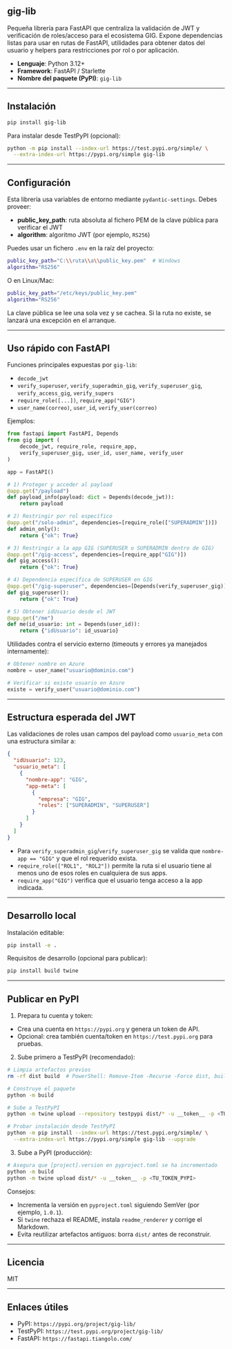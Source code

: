 ## gig-lib

Pequeña librería para FastAPI que centraliza la validación de JWT y verificación de roles/acceso para el ecosistema GIG. Expone dependencias listas para usar en rutas de FastAPI, utilidades para obtener datos del usuario y helpers para restricciones por rol o por aplicación.

- **Lenguaje**: Python 3.12+
- **Framework**: FastAPI / Starlette
- **Nombre del paquete (PyPI)**: `gig-lib`

---

## Instalación

```bash
pip install gig-lib
```

Para instalar desde TestPyPI (opcional):
```bash
python -m pip install --index-url https://test.pypi.org/simple/ \
  --extra-index-url https://pypi.org/simple gig-lib
```

---

## Configuración
Esta librería usa variables de entorno mediante `pydantic-settings`. Debes proveer:
- **public_key_path**: ruta absoluta al fichero PEM de la clave pública para verificar el JWT
- **algorithm**: algoritmo JWT (por ejemplo, `RS256`)

Puedes usar un fichero `.env` en la raíz del proyecto:
```bash
public_key_path="C:\\ruta\\a\\public_key.pem"  # Windows
algorithm="RS256"
```
O en Linux/Mac:
```bash
public_key_path="/etc/keys/public_key.pem"
algorithm="RS256"
```

La clave pública se lee una sola vez y se cachea. Si la ruta no existe, se lanzará una excepción en el arranque.

---

## Uso rápido con FastAPI
Funciones principales expuestas por `gig-lib`:
- `decode_jwt`
- `verify_superuser`, `verify_superadmin_gig`, `verify_superuser_gig`, `verify_access_gig`, `verify_supers`
- `require_role([...])`, `require_app("GIG")`
- `user_name(correo)`, `user_id`, `verify_user(correo)`

Ejemplos:
```python
from fastapi import FastAPI, Depends
from gig import (
    decode_jwt, require_role, require_app,
    verify_superuser_gig, user_id, user_name, verify_user
)

app = FastAPI()

# 1) Proteger y acceder al payload
@app.get("/payload")
def payload_info(payload: dict = Depends(decode_jwt)):
    return payload

# 2) Restringir por rol específico
@app.get("/solo-admin", dependencies=[require_role(["SUPERADMIN"])])
def admin_only():
    return {"ok": True}

# 3) Restringir a la app GIG (SUPERUSER o SUPERADMIN dentro de GIG)
@app.get("/gig-access", dependencies=[require_app("GIG")])
def gig_access():
    return {"ok": True}

# 4) Dependencia específica de SUPERUSER en GIG
@app.get("/gig-superuser", dependencies=[Depends(verify_superuser_gig)])
def gig_superuser():
    return {"ok": True}

# 5) Obtener idUsuario desde el JWT
@app.get("/me")
def me(id_usuario: int = Depends(user_id)):
    return {"idUsuario": id_usuario}
```

Utilidades contra el servicio externo (timeouts y errores ya manejados internamente):
```python
# Obtener nombre en Azure
nombre = user_name("usuario@dominio.com")

# Verificar si existe usuario en Azure
existe = verify_user("usuario@dominio.com")
```

---

## Estructura esperada del JWT
Las validaciones de roles usan campos del payload como `usuario_meta` con una estructura similar a:
```json
{
  "idUsuario": 123,
  "usuario_meta": [
    {
      "nombre-app": "GIG",
      "app-meta": [
        {
          "empresa": "GIG",
          "roles": ["SUPERADMIN", "SUPERUSER"]
        }
      ]
    }
  ]
}
```
- Para `verify_superadmin_gig`/`verify_superuser_gig` se valida que `nombre-app == "GIG"` y que el rol requerido exista.
- `require_role(["ROL1", "ROL2"])` permite la ruta si el usuario tiene al menos uno de esos roles en cualquiera de sus apps.
- `require_app("GIG")` verifica que el usuario tenga acceso a la app indicada.

---

## Desarrollo local
Instalación editable:
```bash
pip install -e .
```
Requisitos de desarrollo (opcional para publicar):
```bash
pip install build twine
```

---

## Publicar en PyPI
1) Prepara tu cuenta y token:
- Crea una cuenta en `https://pypi.org` y genera un token de API.
- Opcional: crea también cuenta/token en `https://test.pypi.org` para pruebas.

2) Sube primero a TestPyPI (recomendado):
```bash
# Limpia artefactos previos
rm -rf dist build  # PowerShell: Remove-Item -Recurse -Force dist, build

# Construye el paquete
python -m build

# Sube a TestPyPI
python -m twine upload --repository testpypi dist/* -u __token__ -p <TU_TOKEN_TESTPYPI>

# Probar instalación desde TestPyPI
python -m pip install --index-url https://test.pypi.org/simple/ \
  --extra-index-url https://pypi.org/simple gig-lib --upgrade
```

3) Sube a PyPI (producción):
```bash
# Asegura que [project].version en pyproject.toml se ha incrementado
python -m build
python -m twine upload dist/* -u __token__ -p <TU_TOKEN_PYPI>
```

Consejos:
- Incrementa la versión en `pyproject.toml` siguiendo SemVer (por ejemplo, `1.0.1`).
- Si `twine` rechaza el README, instala `readme_renderer` y corrige el Markdown.
- Evita reutilizar artefactos antiguos: borra `dist/` antes de reconstruir.

---

## Licencia
MIT

---

## Enlaces útiles
- PyPI: `https://pypi.org/project/gig-lib/`
- TestPyPI: `https://test.pypi.org/project/gig-lib/`
- FastAPI: `https://fastapi.tiangolo.com/`
